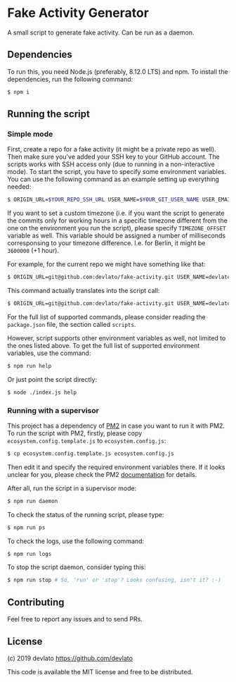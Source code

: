 # Fake Activity Generator

A small script to generate fake activity. Can be run as a daemon. 


## Dependencies

To run this, you need Node.js (preferably, 8.12.0 LTS) and npm. To install the dependencies, run the following command:

```sh
$ npm i
```


## Running the script

### Simple mode

First, create a repo for a fake activity (it might be a private repo as well). Then make sure you've added your SSH key to your GitHub account. The scripts works with SSH access only (due to running in a non-interactive mode). To start the script, you have to specify some environment variables. You can use the following command as an example setting up everything needed:

```sh
$ ORIGIN_URL=$YOUR_REPO_SSH_URL USER_NAME=$YOUR_GIT_USER_NAME USER_EMAIL=$YOUR_GIR_USER_EMAIL npm start
```

If you want to set a custom timezone (i.e. if you want the script to generate the commits only for working hours in a specific timezone different from the one on the environment you run the script), please specify `TIMEZONE_OFFSET` variable as well. This variable should be assigned a number of milliseconds corresponsing to your timezone difference. I.e. for Berlin, it might be `3600000` (+1 hour).

For example, for the current repo we might have something like that:

```sh
$ ORIGIN_URL=git@github.com:devlato/fake-activity.git USER_NAME=devlato USER_EMAIL=github@devlato.com TIMEZONE_OFFSET=3600000 npm start
```

This command actually translates into the script call:

```sh
$ ORIGIN_URL=git@github.com:devlato/fake-activity.git USER_NAME=devlato USER_EMAIL=github@devlato.com TIMEZONE_OFFSET=3600000 node ./index.js
```

For the full list of supported commands, please consider reading the `package.json` file, the section called `scripts`.

However, script supports other environment variables as well, not limited to the ones listed above. To get the full list of supported environment variables, use the command:

```sh
$ npm run help
```

Or just point the script directly:

```sh
$ node ./index.js help
```

### Running with a supervisor

This project has a dependency of [PM2](http://pm2.keymetrics.io/) in case you want to run it with PM2. To run the script with PM2, firstly, please copy `ecosystem.config.template.js` to `ecosystem.config.js`:

```sh
$ cp ecosystem.config.template.js ecosystem.config.js
```

Then edit it and specify the required environment variables there. If it looks unclear for you, please check the PM2 [documentation](http://pm2.keymetrics.io/docs/usage/environment/) for details.

After all, run the script in a supervisor mode:

```sh
$ npm run daemon
```

To check the status of the running script, please type:

```sh
$ npm run ps
```

To check the logs, use the following command:

```sh
$ npm run logs
```

To stop the script daemon, consider typing this:

```sh
$ npm run stop # So, 'run' or 'stop'? Looks confusing, isn't it? :-)
```


## Contributing

Feel free to report any issues and to send PRs.


## License

(c) 2019 devlato https://github.com/devlato

This code is available the MIT license and free to be distributed.

